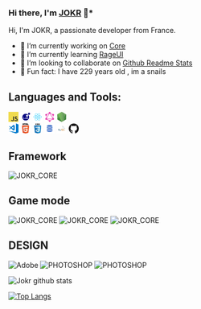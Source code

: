 ### **Hi there, I'm [JOKR](https://Jokr.github.io) 👋***


Hi, I'm JOKR, a passionate developer from France.

- 🔭 I’m currently working on [Core](https://github.com/jokrfr/Pz_core_JOKERSIDE)
- 🌱 I’m currently learning [RageUI](https://github.com/iTexZoz/RageUI)
- 👯 I’m looking to collaborate on [Github Readme Stats](https://github.com/jokerfr/github-readme-stats)
- 💬 Fun fact: I have 229 years old , im a snails

## **Languages and Tools:**  

<code><img height="20" src="https://raw.githubusercontent.com/github/explore/80688e429a7d4ef2fca1e82350fe8e3517d3494d/topics/javascript/javascript.png"></code>
<code><img height="20" src="https://raw.githubusercontent.com/github/explore/80688e429a7d4ef2fca1e82350fe8e3517d3494d/topics/lua/lua.png"></code>
<code><img height="20" src="https://raw.githubusercontent.com/github/explore/80688e429a7d4ef2fca1e82350fe8e3517d3494d/topics/react/react.png"></code>
<code><img height="20" src="https://raw.githubusercontent.com/github/explore/5c058a388828bb5fde0bcafd4bc867b5bb3f26f3/topics/graphql/graphql.png"></code>
<code><img height="20" src="https://raw.githubusercontent.com/github/explore/80688e429a7d4ef2fca1e82350fe8e3517d3494d/topics/nodejs/nodejs.png"></code>   
<code><img height="20" src="https://raw.githubusercontent.com/github/explore/80688e429a7d4ef2fca1e82350fe8e3517d3494d/topics/visual-studio-code/visual-studio-code.png"></code>  <code><img height="20" src="https://raw.githubusercontent.com/github/explore/80688e429a7d4ef2fca1e82350fe8e3517d3494d/topics/html/html.png"></code>   <code><img height="20" src="https://raw.githubusercontent.com/github/explore/80688e429a7d4ef2fca1e82350fe8e3517d3494d/topics/css/css.png"></code> <code><img height="20" src="https://raw.githubusercontent.com/github/explore/80688e429a7d4ef2fca1e82350fe8e3517d3494d/topics/sql/sql.png"></code> <code><img height="20" src="https://raw.githubusercontent.com/github/explore/80688e429a7d4ef2fca1e82350fe8e3517d3494d/topics/mysql/mysql.png"></code> <code><img height="20" src="https://raw.githubusercontent.com/github/explore/78df643247d429f6cc873026c0622819ad797942/topics/github/github.png"></code> 



## **Framework**

![JOKR_CORE](https://img.shields.io/badge/LSV_Framework%20-%23000000.svg?&style=for-the-badge&logo=adobeadobe&logoColor=white)

## **Game mode**
![JOKR_CORE](https://img.shields.io/badge/lsv_koth%20-%23000000.svg?&style=for-the-badge&logo=adobeadobe&logoColor=white)
![JOKR_CORE](https://img.shields.io/badge/LSV_rp%20-%23000000.svg?&style=for-the-badge&logo=adobeadobe&logoColor=white)
![JOKR_CORE](https://img.shields.io/badge/LSV_Zombie%20-%23000000.svg?&style=for-the-badge&logo=adobeadobe&logoColor=white)

## **DESIGN**

![Adobe](https://img.shields.io/badge/adobe%20-%23FF0000.svg?&style=for-the-badge&logo=adobe&logoColor=white)
![PHOTOSHOP](https://img.shields.io/badge/adobe%20photoshop%20-%2331A8FF.svg?&style=for-the-badge&logo=adobe%20photoshop&logoColor=white)
![PHOTOSHOP](https://img.shields.io/badge/adobe%20after_effect%20-%2331A8FF.svg?&style=for-the-badge&logo=adobe%20aftereffect&logoColor=white)


![Jokr github stats](https://github-readme-stats.vercel.app/api?username=jokrfr&count_private=true&show_icons=true?theme=buefy)
<br />

[![Top Langs](https://github-readme-stats.vercel.app/api/top-langs/?username=jokrfr)](https://github.com/jokrfr/github-readme-stats)


